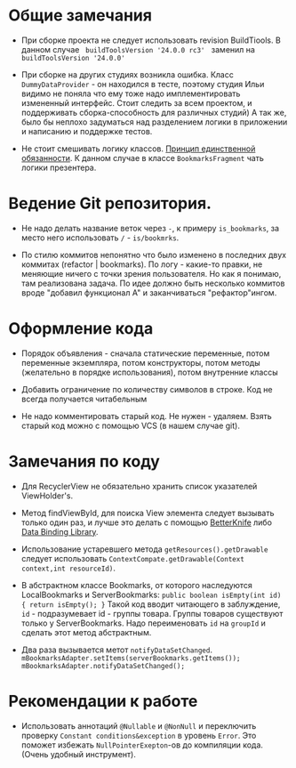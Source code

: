 # Общие замечания
- При сборке проекта не следует использовать revision BuildTiools. В данном случае ` buildToolsVersion '24.0.0 rc3'`   заменил на ` buildToolsVersion '24.0.0'`

- При сборке на других студиях возникла ошибка. Класс `DummyDataProvider` - он находился в тесте, поэтому студия Ильи видимо не поняла что ему тоже надо имплементировать измененный интерфейс. Стоит следить за всем проектом, и поддерживать сборка-способность для различных студий) А так же, было бы неплохо задуматься над разделением логики в приложении и написанию и поддержке тестов.

- Не стоит смешивать логику классов. [Принцип единственной обязанности](https://ru.wikipedia.org/wiki/SOLID_(объектно-ориентированное_программирование)). К данном случае в классе `BookmarksFragment` чать логики презентера.

# Ведение Git репозитория.

-  Не надо делать название веток через `-`, к примеру `is_bookmarks`, за место него использовать `/` - `is/bookmrks`.

- По стилю коммитов непонятно что было изменено в последних двух коммитах (refactor | bookmarks). По логу - какие-то правки, не меняющие ничего с точки зрения пользователя. Но как я понимаю, там реализована задача. По идее должно быть несколько коммитов вроде "добавил функционал A" и заканчиваться "рефактор"ингом.



# Оформление кода

- Порядок объявления - сначала статические переменные, потом переменные экземпляра, потом конструкторы, потом методы (желательно в порядке использования), потом внутренние классы

- Добавить ограничение по количеству символов в строке. Код не всегда получается читабельным

- Не надо комментировать старый код. Не нужен - удаляем. Взять старый код можно с помощью VCS (в нашем случае git).

# Замечания по коду

- Для RecyclerView не обязательно хранить список указателей ViewHolder's.

- Метод findViewById, для поиска View элемента следует вызывать только один раз, и лучше это делать с помощью [BetterKnife](https://github.com/JakeWharton/butterknife) либо [Data Binding Library](https://developer.android.com/topic/libraries/data-binding/index.html).

- Использование устаревшего метода `getResources().getDrawable` следует использовать `ContextCompate.getDrawable(Context context,int resourceId)`.

- В абстрактном классе Bookmarks, от которого наследуются  LocalBookmarks и ServerBookmarks:
`
public boolean isEmpty(int id) {
    return isEmpty();
}
`
Такой код вводит читающего в заблуждение, `id` - подразумевает id - группы товара. Группы товаров существуют только у ServerBookmarks. Надо переименовать `id` на `groupId` и сделать этот метод абстрактным.

- Два раза вызывается метот `notifyDataSetChanged`.
`mBookmarksAdapter.setItems(serverBookmarks.getItems());
mBookmarksAdapter.notifyDataSetChanged();`


# Рекомендации к работе

- Использовать аннотаций `@Nullable` и `@NonNull` и переключить проверку `Constant conditions&exception` в уровень `Error`. Это поможет избежать `NullPointerExepton`-ов до компиляции кода. (Очень удобный инструмент).

